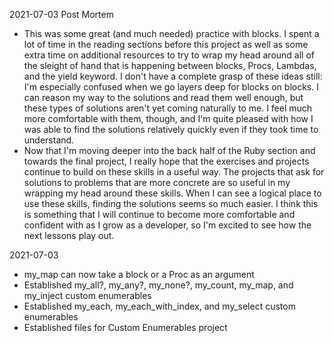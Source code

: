 2021-07-03 Post Mortem
- This was some great (and much needed) practice with blocks. I spent a lot of time in the reading sections before this project as well as some extra time on additional resources to try to wrap my head around all of the sleight of hand that is happening between blocks, Procs, Lambdas, and the yield keyword. I don't have a complete grasp of these ideas still: I'm especially confused when we go layers deep for blocks on blocks. I can reason my way to the solutions and read them well enough, but these types of solutions aren't yet coming naturally to me. I feel much more comfortable with them, though, and I'm quite pleased with how I was able to find the solutions relatively quickly even if they took time to understand. 
- Now that I'm moving deeper into the back half of the Ruby section and towards the final project, I really hope that the exercises and projects continue to build on these skills in a useful way. The projects that ask for solutions to problems that are more concrete are so useful in my wrapping my head around these skills. When I can see a logical place to use these skills, finding the solutions seems so much easier. I think this is something that I will continue to become more comfortable and confident with as I grow as a developer, so I'm excited to see how the next lessons play out. 

2021-07-03
- my_map can now take a block or a Proc as an argument
- Established my_all?, my_any?, my_none?, my_count, my_map, and my_inject custom enumerables
- Established my_each, my_each_with_index, and my_select custom enumerables
- Established files for Custom Enumerables project